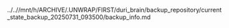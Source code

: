 ../..//mnt/h/ARCHIVE/.UNWRAP/FIRST/duri_brain/backup_repository/current_state_backup_20250731_093500/backup_info.md
